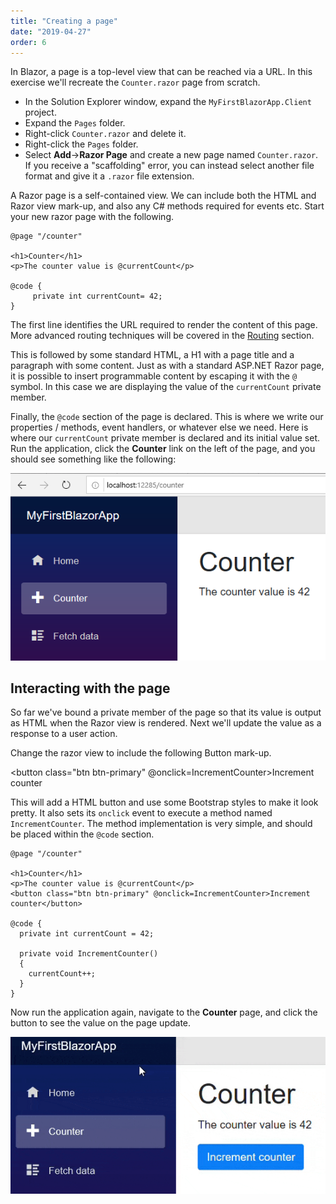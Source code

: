 ```yaml
---
title: "Creating a page"
date: "2019-04-27"
order: 6
---
```


In Blazor, a page is a top-level view that can be reached via a URL.
In this exercise we'll recreate the `Counter.razor` page from scratch.

- In the Solution Explorer window, expand the `MyFirstBlazorApp.Client` project.
- Expand the `Pages` folder.
- Right-click `Counter.razor` and delete it.
- Right-click the `Pages` folder.
- Select **Add**\->**Razor Page** and create a new page named `Counter.razor`.
  If you receive a "scaffolding" error, you can instead select another file format and give it a `.razor` file extension.

A Razor page is a self-contained view.
We can include both the HTML and Razor view mark-up, and also any C# methods required for events etc.
Start your new razor page with the following.

```razor
@page "/counter"

<h1>Counter</h1>
<p>The counter value is @currentCount</p>

@code {
     private int currentCount= 42;
}
```

The first line identifies the URL required to render the content of this page.
More advanced routing techniques will be covered in the [Routing](http://blazor-university.com/routing/) section.

This is followed by some standard HTML, a H1 with a page title and a paragraph with some content.
Just as with a standard ASP.NET Razor page, it is possible to insert programmable content by escaping it with the `@` symbol.
In this case we are displaying the value of the `currentCount` private member.

Finally, the `@code` section of the page is declared.
This is where we write our properties / methods, event handlers, or whatever else we need.
Here is where our `currentCount` private member is declared and its initial value set.
Run the application, click the **Counter** link on the left of the page, and you should see something like the following:

![](images/image-3.png)

## Interacting with the page

So far we've bound a private member of the page so that its value is output as HTML when the Razor view is rendered.
Next we'll update the value as a response to a user action.

Change the razor view to include the following Button mark-up.

<button class="btn btn-primary" @onclick=IncrementCounter>Increment counter</button>

This will add a HTML button and use some Bootstrap styles to make it look pretty.
It also sets its `onclick` event to execute a method named `IncrementCounter`.
The method implementation is very simple, and should be placed within the `@code` section.

```razor
@page "/counter"

<h1>Counter</h1>
<p>The counter value is @currentCount</p>
<button class="btn btn-primary" @onclick=IncrementCounter>Increment counter</button>

@code {
  private int currentCount = 42;

  private void IncrementCounter()
  {
    currentCount++;
  }
}
```

Now run the application again, navigate to the **Counter** page, and click the button to see the value on the page update.

![](images/CounterInteraction.gif)
